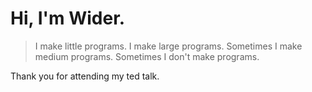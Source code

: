 # Hi, I'm Wider.
> I make little programs.
> I make large programs.
> Sometimes I make medium programs.
> Sometimes I don't make programs.

Thank you for attending my ted talk.
